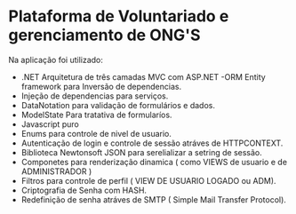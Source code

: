 # Plataforma de Voluntariado e gerenciamento de ONG'S

Na aplicação foi utilizado: 

- .NET Arquitetura de três camadas MVC com ASP.NET
-ORM Entity framework para Inversão de dependencias.
- Injeção de dependencias para serviços.
- DataNotation para validação de formulários e dados.
- ModelState Para tratativa de formularíos.
- Javascript puro
- Enums para controle de nivel de usuario.
- Autenticação de login e controle de sessão atráves de HTTPCONTEXT.
- Biblioteca Newtonsoft JSON para serelializar a setring de sessão.
- Componetes para renderização dinamica ( como VIEWS de usuario e de ADMINISTRADOR )
- Filtros para controle de perfil ( VIEW DE USUARIO LOGADO ou ADM).
- Criptografia de Senha com HASH.
- Redefinição de senha atráves de SMTP ( Simple Mail Transfer Protocol).

